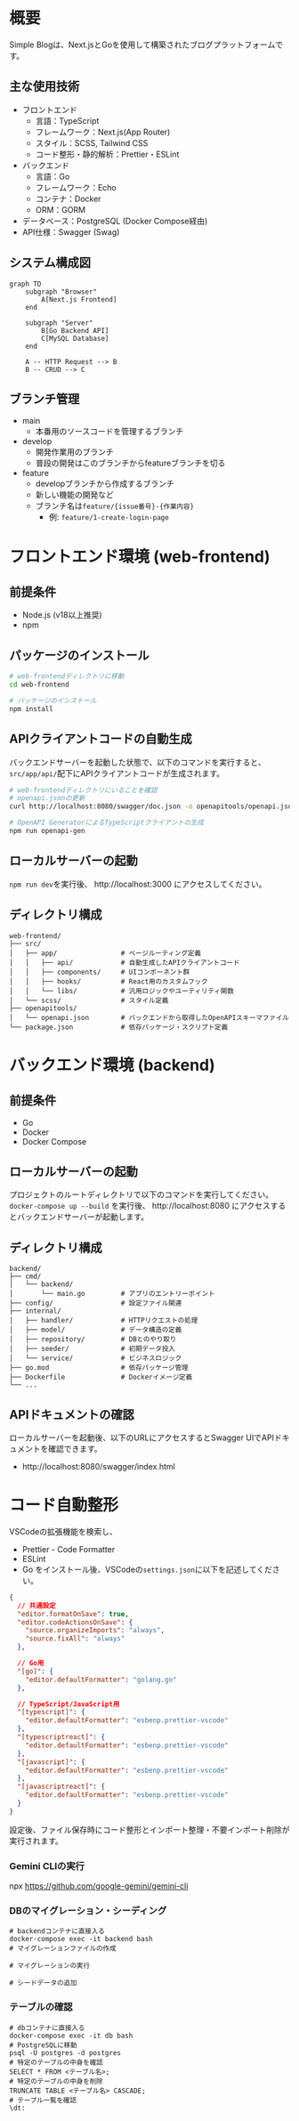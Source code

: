 # 概要
Simple Blogは、Next.jsとGoを使用して構築されたブログプラットフォームです。

## 主な使用技術
- フロントエンド
  - 言語：TypeScript
  - フレームワーク：Next.js(App Router)
  - スタイル：SCSS, Tailwind CSS
  - コード整形・静的解析：Prettier・ESLint
- バックエンド
  - 言語：Go
  - フレームワーク：Echo
  - コンテナ：Docker
  - ORM：GORM
- データベース：PostgreSQL (Docker Compose経由)
- API仕様：Swagger (Swag)

## システム構成図
```mermaid
graph TD
    subgraph "Browser"
        A[Next.js Frontend]
    end

    subgraph "Server"
        B[Go Backend API]
        C[MySQL Database]
    end

    A -- HTTP Request --> B
    B -- CRUD --> C
```

## ブランチ管理
- main
  - 本番用のソースコードを管理するブランチ
- develop
  - 開発作業用のブランチ
  - 普段の開発はこのブランチからfeatureブランチを切る
- feature
  - developブランチから作成するブランチ
  - 新しい機能の開発など
  - ブランチ名は`feature/{issue番号}-{作業内容}`
     - 例: `feature/1-create-login-page`

# フロントエンド環境 (web-frontend)
## 前提条件
- Node.js (v18以上推奨)
- npm

## パッケージのインストール
```bash
# web-frontendディレクトリに移動
cd web-frontend

# パッケージのインストール
npm install
```

## APIクライアントコードの自動生成
バックエンドサーバーを起動した状態で、以下のコマンドを実行すると、`src/app/api/`配下にAPIクライアントコードが生成されます。

```bash
# web-frontendディレクトリにいることを確認
# openapi.jsonの更新
curl http://localhost:8080/swagger/doc.json -o openapitools/openapi.json

# OpenAPI GeneratorによるTypeScriptクライアントの生成
npm run openapi-gen
```

## ローカルサーバーの起動
`npm run dev`を実行後、 http://localhost:3000 にアクセスしてください。

## ディレクトリ構成
```
web-frontend/
├── src/
│   ├── app/                # ページルーティング定義
│   │   ├── api/            # 自動生成したAPIクライアントコード
│   │   ├── components/     # UIコンポーネント群
│   │   ├── hooks/          # React用のカスタムフック
│   │   └── libs/           # 汎用ロジックやユーティリティ関数
│   └── scss/               # スタイル定義
├── openapitools/
│   └── openapi.json        # バックエンドから取得したOpenAPIスキーマファイル
└── package.json            # 依存パッケージ・スクリプト定義
```

# バックエンド環境 (backend)
## 前提条件
- Go
- Docker
- Docker Compose

## ローカルサーバーの起動
プロジェクトのルートディレクトリで以下のコマンドを実行してください。
`docker-compose up --build` を実行後、 http://localhost:8080 にアクセスするとバックエンドサーバーが起動します。

## ディレクトリ構成
```
backend/
├── cmd/
│   └── backend/
│       └── main.go         # アプリのエントリーポイント
├── config/                 # 設定ファイル関連
├── internal/
│   ├── handler/            # HTTPリクエストの処理
│   ├── model/              # データ構造の定義
│   ├── repository/         # DBとのやり取り
│   ├── seeder/             # 初期データ投入
│   └── service/            # ビジネスロジック
├── go.mod                  # 依存パッケージ管理
├── Dockerfile              # Dockerイメージ定義
└── ...
```

## APIドキュメントの確認
ローカルサーバーを起動後、以下のURLにアクセスするとSwagger UIでAPIドキュメントを確認できます。
- http://localhost:8080/swagger/index.html

# コード自動整形
VSCodeの拡張機能を検索し、
- Prettier - Code Formatter
- ESLint
- Go
をインストール後、VSCodeの`settings.json`に以下を記述してください。

```json
{
  // 共通設定
  "editor.formatOnSave": true,
  "editor.codeActionsOnSave": {
    "source.organizeImports": "always",
    "source.fixAll": "always"
  },

  // Go用
  "[go]": {
    "editor.defaultFormatter": "golang.go"
  },

  // TypeScript/JavaScript用
  "[typescript]": {
    "editor.defaultFormatter": "esbenp.prettier-vscode"
  },
  "[typescriptreact]": {
    "editor.defaultFormatter": "esbenp.prettier-vscode"
  },
  "[javascript]": {
    "editor.defaultFormatter": "esbenp.prettier-vscode"
  },
  "[javascriptreact]": {
    "editor.defaultFormatter": "esbenp.prettier-vscode"
  }
}
```
設定後、ファイル保存時にコード整形とインポート整理・不要インポート削除が実行されます。




### Gemini CLIの実行
npx https://github.com/google-gemini/gemini-cli


### DBのマイグレーション・シーディング
```
# backendコンテナに直接入る
docker-compose exec -it backend bash
# マイグレーションファイルの作成

# マイグレーションの実行

# シードデータの追加
```
### テーブルの確認
```
# dbコンテナに直接入る
docker-compose exec -it db bash
# PostgreSQLに移動
psql -U postgres -d postgres
# 特定のテーブルの中身を確認
SELECT * FROM <テーブル名>;
# 特定のテーブルの中身を削除
TRUNCATE TABLE <テーブル名> CASCADE;
# テーブル一覧を確認
\dt:
```

